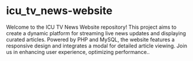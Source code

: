 # icu_tv_news-website
Welcome to the ICU TV News Website repository! This project aims to create a dynamic platform for streaming live news updates and displaying curated articles. Powered by PHP and MySQL, the website features a responsive design and integrates a modal for detailed article viewing. Join us in enhancing user experience, optimizing performance..

